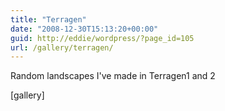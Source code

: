 ```yaml
---
title: "Terragen"
date: "2008-12-30T15:13:20+00:00"
guid: http://eddie/wordpress/?page_id=105
url: /gallery/terragen/
---
```


Random landscapes I've made in Terragen1 and 2

\[gallery\]
